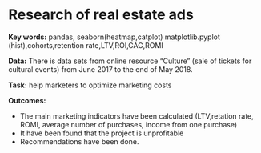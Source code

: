 # Research of real estate ads

**Key words:** pandas, seaborn(heatmap,catplot) matplotlib.pyplot (hist),cohorts,retention rate,LTV,ROI,CAC,ROMI 

**Data:**  There is data sets from online resource “Culture” (sale of tickets for cultural events) from June 2017 to the end of May 2018.

**Task:** help marketers to optimize marketing costs

**Outcomes:**
- The main marketing indicators have been calculated (LTV,retation rate, ROMI, average number of purchases, income from one purchase)
- It have been found that the project is unprofitable
- Recommendations have been done.
